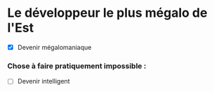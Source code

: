 # Le développeur le plus mégalo de l'Est

- [x] Devenir mégalomaniaque

### Chose à faire pratiquement impossible :

- [ ] Devenir intelligent
